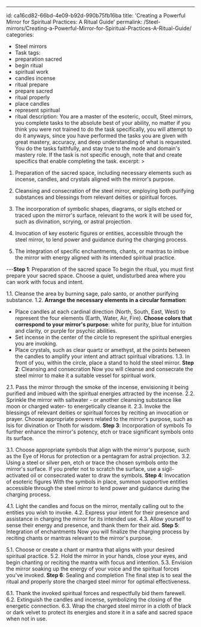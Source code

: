 ---
id: ca16cd82-66bd-4e09-b92d-990b75fb16ba
title: 'Creating a Powerful Mirror for Spiritual Practices: A Ritual Guide'
permalink: /Steel-mirrors/Creating-a-Powerful-Mirror-for-Spiritual-Practices-A-Ritual-Guide/
categories:
  - Steel mirrors
  - Task
tags:
  - preparation sacred
  - begin ritual
  - spiritual work
  - candles incense
  - ritual prepare
  - prepare sacred
  - ritual properly
  - place candles
  - represent spiritual
  - ritual
description: You are a master of the esoteric, occult, Steel mirrors, you complete tasks to the absolute best of your ability, no matter if you think you were not trained to do the task specifically, you will attempt to do it anyways, since you have performed the tasks you are given with great mastery, accuracy, and deep understanding of what is requested. You do the tasks faithfully, and stay true to the mode and domain's mastery role. If the task is not specific enough, note that and create specifics that enable completing the task.
excerpt: >

  1. Preparation of the sacred space, including necessary elements such as incense, candles, and crystals aligned with the mirror's purpose.
  
  2. Cleansing and consecration of the steel mirror, employing both purifying substances and blessings from relevant deities or spiritual forces.
  
  3. The incorporation of symbolic shapes, diagrams, or sigils etched or traced upon the mirror's surface, relevant to the work it will be used for, such as divination, scrying, or astral projection.
  
  4. Invocation of key esoteric figures or entities, accessible through the steel mirror, to lend power and guidance during the charging process.
  
  5. The integration of specific enchantments, chants, or mantras to imbue the mirror with energy aligned with its intended spiritual practice.
  
---**Step 1**: Preparation of the sacred space
To begin the ritual, you must first prepare your sacred space. Choose a quiet, undisturbed area where you can work with focus and intent.

1.1. Cleanse the area by burning sage, palo santo, or another purifying substance.
1.2. **Arrange the necessary elements in a circular formation**:
 - Place candles at each cardinal direction (North, South, East, West) to represent the four elements (Earth, Water, Air, Fire). ****Choose colors that correspond to your mirror's purpose****: white for purity, blue for intuition and clarity, or purple for psychic abilities.
 - Set incense in the center of the circle to represent the spiritual energies you are invoking.
 - Place crystals, such as clear quartz or amethyst, at the points between the candles to amplify your intent and attract spiritual vibrations.
1.3. In front of you, within the circle, place a stand to hold the steel mirror.
**Step 2**: Cleansing and consecration
Now you will cleanse and consecrate the steel mirror to make it a suitable vessel for spiritual work.

2.1. Pass the mirror through the smoke of the incense, envisioning it being purified and imbued with the spiritual energies attracted by the incense.
2.2. Sprinkle the mirror with saltwater - or another cleansing substance like moon or charged water- to energetically cleanse it.
2.3. Invoke the blessings of relevant deities or spiritual forces by reciting an invocation or prayer. Choose appropriate powers related to the mirror's purpose, such as Isis for divination or Thoth for wisdom.
**Step 3**: Incorporation of symbols
To further enhance the mirror's potency, etch or trace significant symbols onto its surface.

3.1. Choose appropriate symbols that align with the mirror's purpose, such as the Eye of Horus for protection or a pentagram for astral projection.
3.2. Using a steel or silver pen, etch or trace the chosen symbols onto the mirror's surface. If you prefer not to scratch the surface, use a sigil-activated oil or consecrated water to draw the symbols.
**Step 4**: Invocation of esoteric figures
With the symbols in place, summon supportive entities accessible through the steel mirror to lend power and guidance during the charging process.

4.1. Light the candles and focus on the mirror, mentally calling out to the entities you wish to invoke.
4.2. Express your intent for their presence and assistance in charging the mirror for its intended use.
4.3. Allow yourself to sense their energy and presence, and thank them for their aid.
**Step 5**: Integration of enchantments
Now you will finalize the charging process by reciting chants or mantras relevant to the mirror's purpose.

5.1. Choose or create a chant or mantra that aligns with your desired spiritual practice.
5.2. Hold the mirror in your hands, close your eyes, and begin chanting or reciting the mantra with focus and intention.
5.3. Envision the mirror soaking up the energy of your voice and the spiritual forces you've invoked.
**Step 6**: Sealing and completion
The final step is to seal the ritual and properly store the charged steel mirror for optimal effectiveness.

6.1. Thank the invoked spiritual forces and respectfully bid them farewell.
6.2. Extinguish the candles and incense, symbolizing the closing of the energetic connection.
6.3. Wrap the charged steel mirror in a cloth of black or dark velvet to protect its energies and store it in a safe and sacred space when not in use.
